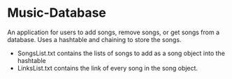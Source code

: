 # Music-Database
An application for users to add songs, remove songs, or get songs from a database. Uses a hashtable and chaining to store the songs.

- SongsList.txt contains the lists of songs to add as a song object into the hashtable
- LinksList.txt contains the link of every song in the song object.
